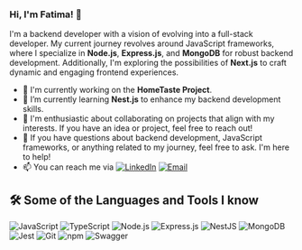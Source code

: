 ### Hi, I'm Fatima! 👋

I'm a backend developer with a vision of evolving into a full-stack developer. My current journey revolves around JavaScript frameworks, where I specialize in **Node.js**, **Express.js**, and **MongoDB** for robust backend development. Additionally, I'm exploring the possibilities of **Next.js** to craft dynamic and engaging frontend experiences.

- 🔭 I'm currently working on the **HomeTaste Project**.
- 🌱 I’m currently learning **Nest.js** to enhance my backend development skills. 
- 👯 I'm enthusiastic about collaborating on projects that align with my interests. If you have an idea or project, feel free to reach out!
- 💬 If you have questions about backend development, JavaScript frameworks, or anything related to my journey, feel free to ask. I'm here to help!
- 📫 You can reach me via [![LinkedIn](https://img.shields.io/badge/-LinkedIn-blue?style=flat-square&logo=linkedin&logoColor=white)](https://www.linkedin.com/in/fatima-ali-558b061b1/)
[![Email](https://img.shields.io/badge/-Email-red?style=flat-square&logo=email&logoColor=white)](mailto:ffatima.ali200@gmail.com)

## 🛠️ Some of the Languages and Tools I know

![JavaScript](https://img.shields.io/badge/-JavaScript-F7DF1E?style=flat&logo=javascript&logoColor=white) ![TypeScript](https://img.shields.io/badge/-TypeScript-3178C6?style=flat&logo=typescript&logoColor=white) ![Node.js](https://img.shields.io/badge/-Node.js-339933?style=flat&logo=node.js&logoColor=white) ![Express.js](https://img.shields.io/badge/-Express.js-000000?style=flat&logo=express&logoColor=white) ![NestJS](https://img.shields.io/badge/-NestJS-E0234E?style=flat&logo=nestjs&logoColor=white) ![MongoDB](https://img.shields.io/badge/-MongoDB-47A248?style=flat&logo=mongodb&logoColor=white) ![Jest](https://img.shields.io/badge/-Jest-C21325?style=flat&logo=jest&logoColor=white) ![Git](https://img.shields.io/badge/-Git-F05032?style=flat&logo=git&logoColor=white) ![npm](https://img.shields.io/badge/-npm-CB3837?style=flat&logo=npm&logoColor=white)
![Swagger](https://img.shields.io/badge/-npm-CB3837?style=flat&logo=npm&logoColor=white)


